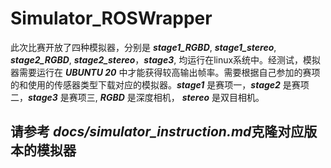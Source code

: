 # Simulator_ROSWrapper

此次比赛开放了四种模拟器，分别是 ***stage1_RGBD***, ***stage1_stereo***, ***stage2_RGBD***, ***stage2_stereo***，***stage3***, 均运行在linux系统中。经测试，模拟器需要运行在 ***UBUNTU 20*** 中才能获得较高输出帧率。需要根据自己参加的赛项的和使用的传感器类型下载对应的模拟器。***stage1*** 是赛项一，***stage2*** 是赛项二，***stage3*** 是赛项三, ***RGBD*** 是深度相机， ***stereo*** 是双目相机。  
## 请参考 ***docs/simulator_instruction.md***克隆对应版本的模拟器

